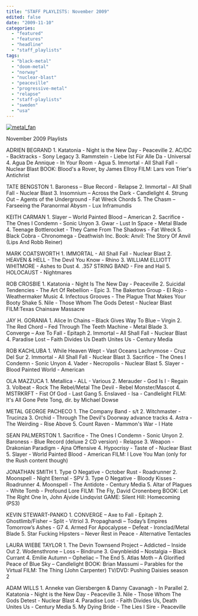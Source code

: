 ```yaml
---
title: "STAFF PLAYLISTS: November 2009"
edited: false
date: "2009-11-10"
categories:
  - "featured"
  - "features"
  - "headline"
  - "staff_playlists"
tags:
  - "black-metal"
  - "doom-metal"
  - "norway"
  - "nuclear-blast"
  - "peaceville"
  - "progressive-metal"
  - "relapse"
  - "staff-playlists"
  - "sweden"
  - "usa"
---
```


[![metal_fan](http://www.hellbound.ca/wp-content/uploads/2009/09/metal_fan-295x300.jpg "metal_fan")](http://www.hellbound.ca/wp-content/uploads/2009/09/metal_fan.jpg)

November 2009 Playlists

ADRIEN BEGRAND 1. Katatonia - Night is the New Day - Peaceville 2. AC/DC - Backtracks - Sony Legacy 3. Rammstein - Liebe Ist Für Alle Da - Universal 4. Agua De Annique - In Your Room - Agua 5. Immortal - All Shall Fall - Nuclear Blast BOOK: Blood's a Rover, by James Ellroy FILM: Lars von Trier's Antichrist

TATE BENGSTON 1. Baroness – Blue Record - Relapse 2. Immortal – All Shall Fall - Nuclear Blast 3. Insomnium – Across the Dark - Candlelight 4. Strung Out – Agents of the Underground - Fat Wreck Chords 5. The Chasm – Farseeing the Paranormal Abysm - Lux Inframundis

KEITH CARMAN 1. Slayer – World Painted Blood – American 2. Sacrifice - The Ones I Condemn - Sonic Unyon 3. Gwar - Lust In Space - Metal Blade 4. Teenage Bottlerocket - They Came From The Shadows - Fat Wreck 5. Black Cobra - Chronomega - Deathwish Inc. Book: Anvil: The Story Of Anvil (Lips And Robb Reiner)

MARK COATSWORTH 1. IMMORTAL - All Shall Fall - Nuclear Blast 2. HEAVEN & HELL - The Devil You Know - Rhino 3. WILLIAM ELLIOTT WHITMORE - Ashes to Dust 4. .357 STRING BAND - Fire and Hail 5. HOLOCAUST - Nightmares

ROB CROSBIE 1. Katatonia - Night Is The New Day - Peaceville 2. Suicidal Tendencies - The Art Of Rebellion - Epic 3. The Bakerton Group - El Rojo - Weathermaker Music 4. Infectous Grooves - The Plague That Makes Your Booty Shake 5. Nile - Those Whom The Gods Detest - Nuclear Blast FILM:Texas Chainsaw Massacre

JAY H. GORANIA 1. Alice In Chains – Black Gives Way To Blue – Virgin 2. The Red Chord – Fed Through The Teeth Machine - Metal Blade 3. Converge – Axe To Fall - Epitaph 2. Immortal – All Shall Fall - Nuclear Blast 4. Paradise Lost – Faith Divides Us Death Unites Us - Century Media

ROB KACHLUBA 1. While Heaven Wept - Vast Oceans Lachrymose - Cruz Del Sur 2. Immortal - All Shall Fall - Nuclear Blast 3. Sacrifice - The Ones I Condemn - Sonic Unyon 4. Vader - Necropolis - Nuclear Blast 5. Slayer - Blood Painted World - American

OLA MAZZUCA 1. Metallica - ALL - Various 2. Merauder - God Is I - Regain 3. Volbeat - Rock The Rebel/Metal The Devil - Rebel Monster/Mascot 4. MSTRKRFT - Fist Of God - Last Gang 5. Enslaved - Isa - Candlelight FILM: It's All Gone Pete Tong, dir. by Michael Dowse

METAL GEORGE PACHECO 1. The Company Band - s/t 2. Witchmaster - Trucinza 3. Orchid - Through The Devil's Doorway advance tracks 4. Astra - The Weirding - Rise Above 5. Count Raven - Mammon's War - I Hate

SEAN PALMERSTON 1. Sacrifice - The Ones I Condemn - Sonic Unyon 2. Baroness - Blue Record (deluxe 2 CD version) - Relapse 3. Weapon - Drakonian Paradigm - Ajna Offensive 4. Hypocrisy - Taste of - Nuclear Blast 5. Slayer - World Painted Blood - American FILM: I Love You Man (only for the Rush content though)

JONATHAN SMITH 1. Type O Negative - October Rust - Roadrunner 2. Moonspell - Night Eternal - SPV 3. Type O Negative - Bloody Kisses - Roadrunner 4. Moonspell - The Antidote - Century Media 5. Altar of Plagues - White Tomb - Profound Lore FILM: The Fly, David Cronenberg BOOK: Let The Right One In, John Ajvide Lindqvist GAME: Silent Hill: Homecoming (PS3)

KEVIN STEWART-PANKO 1. CONVERGE – Axe to Fall - Epitaph 2. Ghostlimb/Fisher – Split - Vitriol 3. Propaghandi – Today’s Empires Tomorrow’s Ashes - G7 4. Armed For Apocalypse – Defeat - Ironclad/Metal Blade 5. Star Fucking Hipsters – Never Rest in Peace - Alternative Tentacles

LAURA WIEBE TAYLOR 1. The Devin Townsend Project – Addicted – Inside Out 2. Wodensthrone – Loss – Bindrune 3. Gwynbleidd – Nostalgia – Black Currant 4. Emilie Autumn – Opheliac – The End 5. Atlas Moth – A Glorified Peace of Blue Sky – Candlelight BOOK: Brian Massumi – Parables for the Virtual FILM: The Thing (John Carpenter) TV/DVD: Pushing Daisies season 2

ADAM WILLS 1. Anneke van Giersbergen & Danny Cavanagh - In Parallel 2. Katatonia - Night is the New Day - Peaceville 3. Nile - Those Whom The Gods Detest - Nuclear Blast 4. Paradise Lost - Faith Divides Us, Death Unites Us - Century Media 5. My Dying Bride - The Lies I Sire - Peaceville
